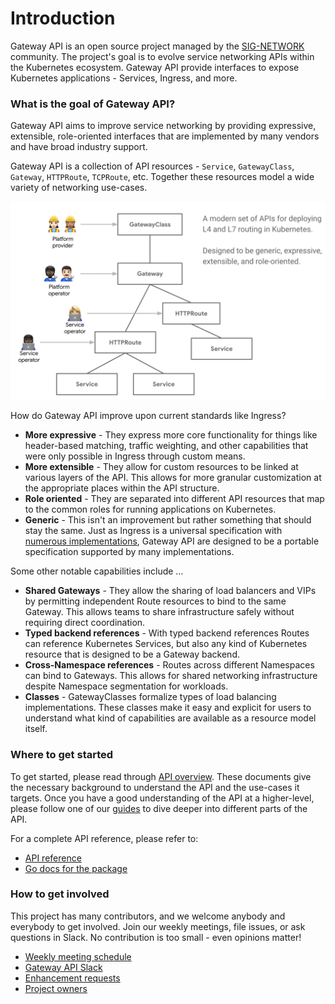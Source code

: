 # Introduction

Gateway API is an open source project managed by the [SIG-NETWORK][sig-network]
community. The project's goal is to evolve service networking APIs within the
Kubernetes ecosystem. Gateway API provide interfaces to expose Kubernetes
applications - Services, Ingress, and more.

### What is the goal of Gateway API?

Gateway API aims to improve service networking by providing expressive,
extensible, role-oriented interfaces that are implemented by many vendors and
have broad industry support.

Gateway API is a collection of API resources - `Service`, `GatewayClass`,
`Gateway`, `HTTPRoute`, `TCPRoute`, etc. Together these resources model a wide
variety of networking use-cases.

![Gateway API Model](./images/api-model.png)


How do Gateway API improve upon current standards like Ingress?

- **More expressive** - They express more core functionality for things like
header-based matching, traffic weighting, and other capabilities that were only
possible in Ingress through custom means.
- **More extensible** - They allow for custom resources to be linked at various
layers of the API. This allows for more granular customization at the
appropriate places within the API structure.
- **Role oriented** - They are separated into different API resources that map
to the common roles for running applications on Kubernetes.
- **Generic** - This isn't an improvement but rather something
that should stay the same. Just as Ingress is a universal specification with
[numerous implementations](https://kubernetes.io/docs/concepts/services-networking/ingress-controllers/),
Gateway API are designed to be a portable specification supported by many
implementations.

Some other notable capabilities include …

- **Shared Gateways** - They allow the sharing of load balancers and VIPs by
permitting independent Route resources to bind to the same Gateway. This allows
teams to share infrastructure safely without requiring direct coordination.
- **Typed backend references** - With typed backend references Routes can
reference Kubernetes Services, but also any kind of Kubernetes resource that is
designed to be a Gateway backend.
- **Cross-Namespace references** - Routes across different Namespaces can bind
to Gateways. This allows for shared networking infrastructure despite Namespace
segmentation for workloads.
- **Classes** - GatewayClasses formalize types of load balancing implementations.
These classes make it easy and explicit for users to understand what kind of
capabilities are available as a resource model itself.

[sig-network]: https://github.com/kubernetes/community/tree/master/sig-network

### Where to get started

To get started, please read through [API overview](api-overview.md). These
documents give the necessary background to understand the API and the use-cases
it targets. Once you have a good understanding of the API at a higher-level,
please follow one of our [guides](guides.md) to dive deeper into different parts
of the API.

For a complete API reference, please refer to:

- [API reference](spec.md)
- [Go docs for the package](https://pkg.go.dev/sigs.k8s.io/gateway-api/apis/v1alpha1)

### How to get involved

This project has many contributors, and we welcome anybody and everybody to get
involved. Join our weekly meetings, file issues, or ask questions in Slack. No
contribution is too small - even opinions matter!

- [Weekly meeting schedule](community.md#meetings)
- [Gateway API Slack](https://kubernetes.slack.com/messages/sig-network-gateway-api)
- [Enhancement requests](enhancement-requests.md)
- [Project owners](https://raw.githubusercontent.com/kubernetes-sigs/gateway-api/master/OWNERS)
